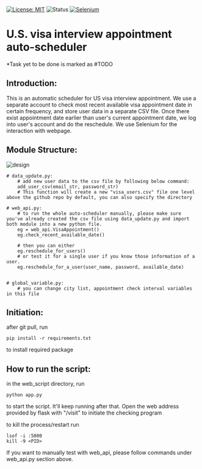 [![License: MIT](https://img.shields.io/badge/License-MIT-yellow.svg)](https://opensource.org/licenses/MIT)
![Status](https://github.com/Rodisolomon/visa_schedular/actions/workflows/python-app.yml/badge.svg)
[![Selenium](https://img.shields.io/badge/Selenium-%43B02A?style=for-the-badge&logo=selenium&logoColor=white)](https://www.selenium.dev/documentation/overview/)

# U.S. visa interview appointment auto-scheduler
*Task yet to be done is marked as #TODO

## Introduction:

This is an automatic scheduler for US visa interview appointment. We use a separate account to check most recent available visa appointment date in certain frequency, and store user data in a separate CSV file. Once there exist appointment date earlier than user's current appointment date, we log into user's account and do the reschedule. 
We use Selenium for the interaction with webpage.

## Module Structure:

![design](https://github.com/Rodisolomon/visa_schedular/blob/main/visa%20schedular%20flow%20chart.png)

```Python3
# data_update.py:
    # add new user data to the csv file by following below command:
    add_user_csv(email_str, password_str)
    # This function will create a new "visa_users.csv" file one level above the github repo by default, you can also specify the directory

# web_api.py:
    # to run the whole auto-scheduler manually, please make sure you've already created the csv file using data_update.py and import both module into a new python file.
    eg = web_api.VisaAppointment()
    eg.check_recent_available_date()

    # then you can either
    eg.reschedule_for_users()
    # or test it for a single user if you know those information of a user.
    eg.reschedule_for_a_user(user_name, password, available_date)
            

# global_variable.py:
    # you can change city list, appointment check interval variables in this file
```

## Initiation:

after git pull, run 
```
pip install -r requirements.txt
```
to install required package


## How to run the script:

in the web_script directory, run 
```
python app.py
```
to start the script. It'll keep running after that. Open the web address provided by flask with "/visit" to initiate the checking program

to kill the process/restart run 
```
lsof -i :5000
kill -9 <PID>
```
If you want to manually test with web_api, please follow commands under web_api.py section above.



